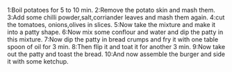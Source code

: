 1:Boil potatoes for 5 to 10 min.
2:Remove the potato skin and mash them.
3:Add some chilli powder,salt,corriander leaves and mash them again.
4:cut the tomatoes, onions,olives in slices.
5:Now take the mixture and make it into a patty shape.
6:Now mix some conflour and water and dip the patty in this mixture.
7:Now dip the patty in bread crumps and fry it with one table spoon of oil for 3 min.
8:Then flip it and toat it for another 3 min.
9:Now take out the patty and toast the bread.
10:And now assemble the burger and side it with some  ketchup.